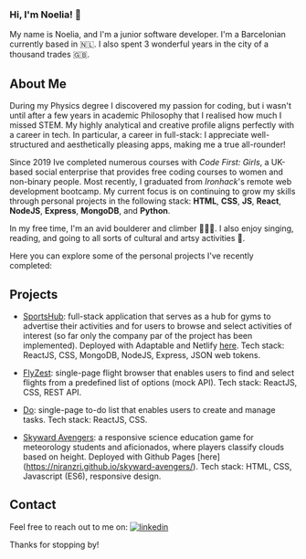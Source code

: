 ### Hi, I'm Noelia! 👋

My name is Noelia, and I'm a junior software developer. 
I'm a Barcelonian currently based in 🇳🇱. I also spent 3 wonderful years in the city of a thousand trades 🇬🇧. 

## About Me

During my Physics degree I discovered my passion for coding, but i wasn't until after a few years in academic Philosophy that I realised how much I missed STEM. 
My highly analytical and creative profile aligns perfectly with a career in tech. In particular, a career in full-stack: I appreciate well-structured and aesthetically pleasing apps, making me a true all-rounder!

Since 2019 Ive completed numerous courses with *Code First: Girls*, a UK-based social enterprise that provides free coding courses to women and non-binary people. Most recently, I graduated from *Ironhack*'s remote web development bootcamp. My current focus is on continuing to grow my skills through personal projects in the following stack: **HTML**, **CSS**, **JS**, **React**, **NodeJS**, **Express**, **MongoDB**, and **Python**.

In my free time, I'm an avid boulderer and climber 🧗🏻‍♀️. I also enjoy singing, reading, and going to all sorts of cultural and artsy activities 🎨.

Here you can explore some of the personal projects I've recently completed:

## Projects

- [SportsHub](https://github.com/niranzri/sportsHub-frontend): full-stack application that serves as a hub for gyms to advertise their activities and for users to browse and select activities of interest (so far only the company par of the project has been implemented). Deployed with Adaptable and Netlify [here](https://sports-hub-ironhack.netlify.app/). Tech stack: ReactJS, CSS, MongoDB, NodeJS, Express, JSON web tokens. 

- [FlyZest](https://github.com/niranzri/m2project-frontend): single-page flight browser that enables users to find and select flights from a predefined list of options (mock API). Tech stack: ReactJS, CSS, REST API.
  
- [Do](https://github.com/niranzri/react-app): single-page to-do list that enables users to create and manage tasks. Tech stack: ReactJS, CSS. 

- [Skyward Avengers](https://github.com/niranzri/skyward-avengers): a responsive science education game for meteorology students and aficionados, where players classify clouds based on height. Deployed with Github Pages [here] (https://niranzri.github.io/skyward-avengers/). Tech stack: HTML, CSS, Javascript (ES6), responsive design. 

## Contact

Feel free to reach out to me on:
[![linkedin](https://img.shields.io/badge/linkedin-0A66C2?style=for-the-badge&logo=linkedin&logoColor=white)](https://www.linkedin.com/in/niranzri)

Thanks for stopping by!

